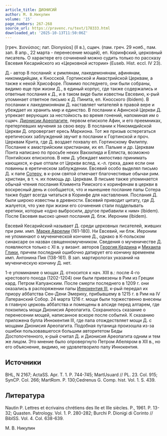 ```yaml
---
article_title: ДИОНИСИЙ
author: М. В.Никулин
volume: '15'
page_numbers: 267-268
source_url: https://pravenc.ru/text/178333.html
downloaded_at: '2025-10-13T11:50:06Z'
---
```


[греч. Ϫιονύσιος; лат. Dionysios] (II в.), сщмч. (пам. греч. 29 нояб., пам. зап. 8 апр., 22 марта - перенесение мощей), еп. Коринфский, церковный писатель. О характере его сочинений можно судить только по рассказу Евсевия Кесарийского из «Церковной истории» (Euseb. Hist. eccl. IV 23).

Д.- автор 8 посланий: к римлянам, лакедемонянам, афинянам, никомидийцам, к Кносской, Гортинской и Амастрийской Церквам, а также к некой Хрисофоре. Помимо последнего, они были собраны, видимо еще при жизни Д., в единый корпус, где также содержались и ответные послания к Д., и в таком виде были известны Евсевию, к-рый упоминает ответное письмо к Д. Пинита, еп. Кносского (Ibidem). В послании к лакедемонянам Д. наставляет читателей в правой вере и убеждает их хранить мир и единство. В послании к Афинской Церкви Д. упрекает верующих за нестойкость во время гонений, напоминая им о сщмч. [Дионисии Ареопагите](<https://pravenc.ru/text/Дионисии Ареопагите.html>), первом епископе Афин, и его преемниках, претерпевших мучения за свою веру. В послании к Никомидийской Церкви Д. опровергает ересь Маркиона. Тот же призыв остерегаться еретических заблуждений звучит в послании к Гортинской и проч. Церквам Крита, где Д. воздает похвалу еп. Гортинскому Филиппу. Послание к амастрийским христианам, их еп. Пальме и др. Церквам Понта написано по просьбе неких Вакхилида и Елписта, возможно Понтийских епископов. В нем Д. убеждает милостиво принимать кающихся, к-рые отпали от Церкви вслед. к.-л. греха, даже если они повинны в еретическом заблуждении. Евсевий особо выделял письмо Д. к папе [Сотеру](https://pravenc.ru/text/Сотеру.html), в к-ром святой отмечает благочестивые обычаи рим. христиан, в т. ч. их помощь др. Церквам. В письме также упоминается обычай чтения послания Климента Римского к коринфянам в церкви в воскресный день и сообщается, что и нынешнее послание папы Сотера также будет всегда читаться в Коринфе для наставления. Послания Д. были широко известны в древности. Евсевий приводит цитату, где Д. жалуется, что уже при жизни его сочинения стали подделывать еретики, которые «одно выбросили, другое прибавили к ним» (Ibidem). После Евсевия высоко ценил послания Д. блж. Иероним (Ibidem).

Евсевий Кесарийский называет Д. среди церковных писателей, живших при рим. имп. [Марке Аврелии](<https://pravenc.ru/text/Марке Аврелии.html>) (161-180). Ни Евсевий, ни блж. Иероним не упоминают о мученической кончине Д., однако в К-польском синаксаре он назван священномучеником. Сведения о мученичестве Д. появляются только с XI в. у визант. авторов [Георгия Кедрина](<https://pravenc.ru/text/Георгий Кедрин.html>) и [Михаила Глики](<https://pravenc.ru/text/Михаила Глики.html>), причем последний ошибочно датирует его кончину временем имп. Антонина Пия (138-161). В зап. мартирологах указаний на мученическую кончину Д. нет.

1-е упоминание о мощах Д. относится к нач. XIII в.: после 4-го крестового похода (1202-1204) они были привезены в Рим из Греции кард. Петром Капуанским. После смерти последнего в 1209 г. они оказались в распоряжении папы [Иннокентия III](<https://pravenc.ru/text/Иннокентия III.html>), к-рый передал их приору аббатства Сен-Дени Эмериху, прибывшему в 1215 г. в Рим на IV Латеранский Собор. 24 марта 1216 г. мощи были торжественно внесены в главную церковь аббатства и помещены в апсиде перед алтарем, где покоились мощи Дионисия Ареопагита. Сохранилось сказание о перенесении мощей, написанное вскоре после событий. К сказанию приложена булла Иннокентия III, где папа отождествляет мощи Д. с мощами Дионисия Ареопагита. Подобная путаница произошла из-за ошибки пользовавшегося большим авторитетом Беды Достопочтенного, к-рый считал Д. и Дионисия Ареопагита одним и тем же лицом. Это мнение было опровергнуто Петром Абеляром в XII в., но его объяснение, видимо, не удовлетворило папу Иннокентия.

## Источники

BHL, N 2167; ActaSS. Apr. Т. 1. P. 744-745; MartUsuard // PL. 23. Col. 915; SynCP. Col. 266; MartRom. P. 130;Cedrenus G. Comp. hist. Vol. 1. S. 439.

## Литература

Nautin P. Lettres et écrivains chrétiens des IIe et IIIe siècles. P., 1961. Р. 13-32; Quasten. Patrology. Vol. 1. Р. 280-282; Burchi P. Dionigi di Corinto // BiblSS. Vol. 4. Col. 638-639.

М. В.  Никулин
